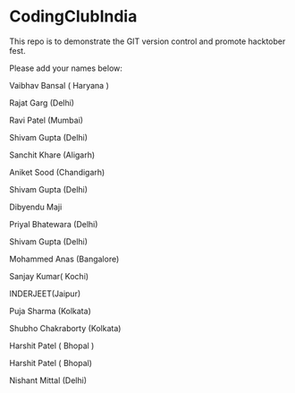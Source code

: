 # CodingClubIndia
This repo is to demonstrate the GIT version control and promote hacktober fest.


Please add your names below:

Vaibhav Bansal ( Haryana )

Rajat Garg (Delhi)


Ravi Patel (Mumbai)


Shivam Gupta (Delhi)


Sanchit Khare (Aligarh)


Aniket Sood (Chandigarh)


Shivam Gupta (Delhi)


Dibyendu Maji


Priyal Bhatewara (Delhi)


Shivam Gupta (Delhi)


Mohammed Anas (Bangalore)


Sanjay Kumar( Kochi)


INDERJEET(Jaipur)


Puja Sharma (Kolkata)


Shubho Chakraborty (Kolkata)


Harshit Patel ( Bhopal )


Harshit Patel ( Bhopal)


Nishant Mittal (Delhi)